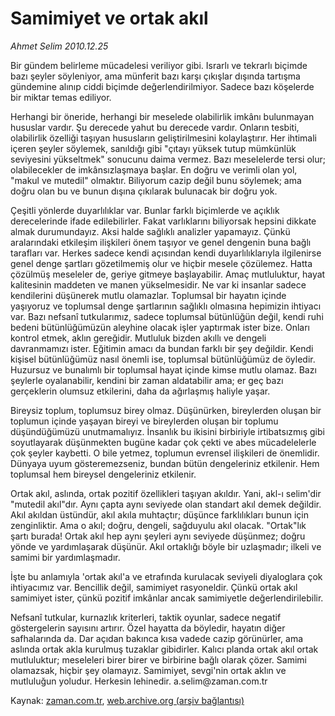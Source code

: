 # Samimiyet ve ortak akıl

*Ahmet Selim 2010.12.25*

<td class="columnist-detail">
<p>Bir gündem belirleme mücadelesi veriliyor gibi. Israrlı ve tekrarlı biçimde bazı şeyler söyleniyor, ama münferit bazı karşı çıkışlar dışında tartışma gündemine alınıp ciddi biçimde değerlendirilmiyor. Sadece bazı köşelerde bir miktar temas ediliyor.</p>
<p>
<div id="haberMetinDiv">
<p>Herhangi bir öneride, herhangi bir meselede olabilirlik imkânı bulunmayan hususlar vardır. Şu derecede yahut bu derecede vardır. Onların tesbiti, olabilirlik özelliği taşıyan hususların geliştirilmesini kolaylaştırır. Her ihtimali içeren şeyler söylemek, sanıldığı gibi "çıtayı yüksek tutup mümkünlük seviyesini yükseltmek" sonucunu daima vermez. Bazı meselelerde tersi olur; olabilecekler de imkânsızlaşmaya başlar. En doğru ve verimli olan yol, "makul ve mutedil" olmaktır. Biliyorum cazip değil bunu söylemek; ama doğru olan bu ve bunun dışına çıkılarak bulunacak bir doğru yok.
<p>Çeşitli yönlerde duyarlılıklar var. Bunlar farklı biçimlerde ve açıklık derecelerinde ifade edilebilirler. Fakat varlıklarını biliyorsak hepsini dikkate almak durumundayız. Aksi halde sağlıklı analizler yapamayız. Çünkü aralarındaki etkileşim ilişkileri önem taşıyor ve genel dengenin buna bağlı tarafları var. Herkes sadece kendi açısından kendi duyarlılıklarıyla ilgilenirse genel denge şartları gözetilmemiş olur ve hiçbir mesele çözülemez. Hatta çözülmüş meseleler de, geriye gitmeye başlayabilir. Amaç mutluluktur, hayat kalitesinin maddeten ve manen yükselmesidir. Ne var ki insanlar sadece kendilerini düşünerek mutlu olamazlar. Toplumsal bir hayatın içinde yaşıyoruz ve toplumsal denge şartlarının sağlıklı olmasına hepimizin ihtiyacı var. Bazı nefsanî tutkularımız, sadece toplumsal bütünlüğün değil, kendi ruhi bedeni bütünlüğümüzün aleyhine olacak işler yaptırmak ister bize. Onları kontrol etmek, aklın gereğidir. Mutluluk bizden akıllı ve dengeli davranmamızı ister. Eğitimin amacı da bundan farklı bir şey değildir. Kendi kişisel bütünlüğümüz nasıl önemli ise, toplumsal bütünlüğümüz de öyledir. Huzursuz ve bunalımlı bir toplumsal hayat içinde kimse mutlu olamaz. Bazı şeylerle oyalanabilir, kendini bir zaman aldatabilir ama; er geç bazı gerçeklerin olumsuz etkilerini, daha da ağırlaşmış haliyle yaşar.
<p>Bireysiz toplum, toplumsuz birey olmaz. Düşünürken, bireylerden oluşan bir toplumun içinde yaşayan bireyi ve bireylerden oluşan bir toplumu düşündüğümüzü unutmamalıyız. İnsanlık bu ikisini birbiriyle irtibatsızmış gibi soyutlayarak düşünmekten bugüne kadar çok çekti ve abes mücadelelerle çok şeyler kaybetti. O bile yetmez, toplumun evrensel ilişkileri de önemlidir. Dünyaya uyum gösteremezseniz, bundan bütün dengeleriniz etkilenir. Hem toplumsal hem bireysel dengeleriniz etkilenir.
<p>Ortak akıl, aslında, ortak pozitif özellikleri taşıyan akıldır. Yani, akl-ı selim'dir "mutedil akıl"dır. Aynı çapta aynı seviyede olan standart akıl demek değildir. Akıl akıldan üstündür, akıl akıla muhtaçtır; düşünce farklılıkları bunun için zenginliktir. Ama o akıl; doğru, dengeli, sağduyulu akıl olacak. "Ortak"lık şartı burada! Ortak akıl hep aynı şeyleri aynı seviyede düşünmez; doğru yönde ve yardımlaşarak düşünür. Akıl ortaklığı böyle bir uzlaşmadır; ilkeli ve samimi bir yardımlaşmadır.
<p>İşte bu anlamıyla 'ortak akıl'a ve etrafında kurulacak seviyeli diyaloglara çok ihtiyacımız var. Bencillik değil, samimiyet rasyoneldir. Çünkü ortak akıl samimiyet ister, çünkü pozitif imkânlar ancak samimiyetle değerlendirilebilir.
<p>Nefsanî tutkular, kurnazlık kriterleri, taktik oyunlar, sadece negatif göstergelerin sayısını artırır. Özel hayatta da böyledir, hayatın diğer safhalarında da. Dar açıdan bakınca kısa vadede cazip görünürler, ama aslında ortak akla kurulmuş tuzaklar gibidirler. Kalıcı planda ortak akıl ortak mutluluktur; meseleleri birer birer ve birbirine bağlı olarak çözer. Samimi olamazsak, hiçbir şey olamayız. Samimiyet, sevgi'nin ortak aklın ve mutluluğun yoludur. Herkesin lehinedir. a.selim@zaman.com.tr</p></p></p></p></p></p></div>
</p>
<a href="http://web.archive.org/web/20110123145923/mailto:a.selim@zaman.com.tr">
</a></td>

Kaynak: [zaman.com.tr](http://zaman.com.tr/yazar.do?yazino=1069843), [web.archive.org (arşiv bağlantısı)](http://web.archive.org/web/20110123145923/http://zaman.com.tr:80/yazar.do?yazino=1069843)

